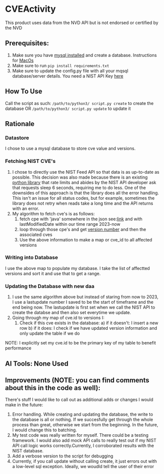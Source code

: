 # CVEActivity

This product uses data from the NVD API but is not endorsed or certified by the NVD

## Prerequisites: 
1) Make sure you have [mysql installed](https://www.mysql.com/downloads/) and create a database. Instructions for [MacOs](https://www.geeksforgeeks.org/how-to-install-mysql-on-macos/)
2) Make sure to run `pip install requirements.txt`
3) Make sure to update the config.py file with all your mqsql database/server details. You need a NIST API Key [here](https://nvd.nist.gov/developers/request-an-api-key)

## How To Use
Call the script as such: `/path/to/python3/ script.py create` to create the database OR `/path/to/python3/ script.py update` to update it

## Rationale 
### Datastore
I chose to use a mysql database to store cve value and versions. 
### Fetching NIST CVE's 
1) I chose to directly use the NIST Feed API so that data is as up-to-date as possible. This decision was also made because there is an existing [python library](https://pypi.org/project/nvdlib//) that rate limits and abides by the NIST API developer ask that requests sleep 6 seconds, requiring me to do less. One of the downsides of this approach is that the library does all the error handling. This isn't an issue for all status codes, but for example, sometimes the library does not retry when reads take a long time and the API returns with an error.
2) My algorithm to fetch cve's is as follows:
   1) fetch cpe with 'java' somewhere in the json see:[link](https://nvdlib.com/en/latest/v2/CPEv2.html#nvdlib.cpe.searchCPE) and with lastModifiedDate within our time range 2023-now
   2) loop through those cpe's and get [version number](https://en.wikipedia.org/wiki/Common_Platform_Enumeration) and then the associated cves
   3) Use the above information to make a map or cve_id to all affected versions
### Writing into Database
I use the above map to populate my database. I take the list of affectted versions and sort it and use that to get a range. 
### Updating the Database with new daa
1) I use the same algorithm above but instead of staring from now to 2023, I use a lastupdate number I saved to be the start of timeframe and the end being now. The lastupdate is first set when we call the NIST API to create the databse and then also set everytime we update. 
2) Going through my map of cve.id to versions I:
   1) Check if this cve exists in the database:
      a) if it doesn't: I insert a new row
      b) if it does: I check if we have updated version information and only update the table if we do

NOTE: I explicitly set my cve.id to be the primary key of my table to benefit performance

## AI Tools: None Used

## Improvements (NOTE: you can find comments about this in the code as well):
There's stuff I would like to call out as additional adds or changes I would make in the future: 
1) Error handling. While creating and updating the database, the write to the database is all or nothing. If we succesfully get through the whole process than great, otherwise we start from the beginning. In the future, I would change this to batching. 
2) My test code was really written for myself. There could be a testing framework. I would also add mock API calls to really test out if my NIST API call logic works correctly.Currently, I corroborated results with the NIST database. 
3) Add a verbose version to the script for debugging
4) Currently, if you call update without calling create, it just errors out with a low-level sql exception. Ideally, we woudld tell the user of their error



   

